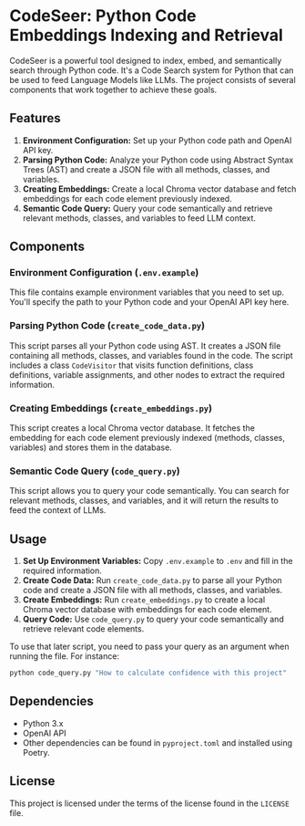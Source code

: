 # CodeSeer: Python Code Embeddings Indexing and Retrieval

CodeSeer is a powerful tool designed to index, embed, and semantically search through Python code. It's a Code Search system for Python that can be used to feed Language Models like LLMs. The project consists of several components that work together to achieve these goals.

## Features

1. **Environment Configuration:** Set up your Python code path and OpenAI API key.
2. **Parsing Python Code:** Analyze your Python code using Abstract Syntax Trees (AST) and create a JSON file with all methods, classes, and variables.
3. **Creating Embeddings:** Create a local Chroma vector database and fetch embeddings for each code element previously indexed.
4. **Semantic Code Query:** Query your code semantically and retrieve relevant methods, classes, and variables to feed LLM context.

## Components

### Environment Configuration (`.env.example`)

This file contains example environment variables that you need to set up. You'll specify the path to your Python code and your OpenAI API key here.

### Parsing Python Code (`create_code_data.py`)

This script parses all your Python code using AST. It creates a JSON file containing all methods, classes, and variables found in the code. The script includes a class `CodeVisitor` that visits function definitions, class definitions, variable assignments, and other nodes to extract the required information.

### Creating Embeddings (`create_embeddings.py`)

This script creates a local Chroma vector database. It fetches the embedding for each code element previously indexed (methods, classes, variables) and stores them in the database.

### Semantic Code Query (`code_query.py`)

This script allows you to query your code semantically. You can search for relevant methods, classes, and variables, and it will return the results to feed the context of LLMs.

## Usage

1. **Set Up Environment Variables:** Copy `.env.example` to `.env` and fill in the required information.
2. **Create Code Data:** Run `create_code_data.py` to parse all your Python code and create a JSON file with all methods, classes, and variables.
3. **Create Embeddings:** Run `create_embeddings.py` to create a local Chroma vector database with embeddings for each code element.
4. **Query Code:** Use `code_query.py` to query your code semantically and retrieve relevant code elements.

To use that later script, you need to pass your query as an argument when running the file. For instance:

```bash
python code_query.py "How to calculate confidence with this project"
```

## Dependencies

- Python 3.x
- OpenAI API
- Other dependencies can be found in `pyproject.toml` and installed using Poetry.

## License

This project is licensed under the terms of the license found in the `LICENSE` file.
